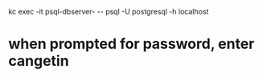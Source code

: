 kc exec -it psql-dbserver-<podname> -- psql -U postgresql -h localhost
# when prompted for password, enter cangetin
